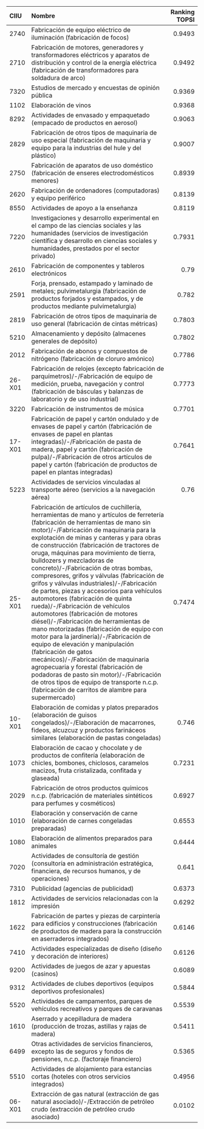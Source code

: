 | CIIU   | Nombre                                                                                                                                                                                                                                                                                                                                                                                                                                                                                                                                                                                                                                                                                                                                                                                                                                                                                                                                                                                                                                                             |   Ranking TOPSI |
|:-------|:-------------------------------------------------------------------------------------------------------------------------------------------------------------------------------------------------------------------------------------------------------------------------------------------------------------------------------------------------------------------------------------------------------------------------------------------------------------------------------------------------------------------------------------------------------------------------------------------------------------------------------------------------------------------------------------------------------------------------------------------------------------------------------------------------------------------------------------------------------------------------------------------------------------------------------------------------------------------------------------------------------------------------------------------------------------------|----------------:|
| 2740   | Fabricación de equipo eléctrico de iluminación (fabricación de focos)                                                                                                                                                                                                                                                                                                                                                                                                                                                                                                                                                                                                                                                                                                                                                                                                                                                                                                                                                                                              |          0.9493 |
| 2710   | Fabricación de motores, generadores y transformadores eléctricos y aparatos de distribución y control de la energía eléctrica (fabricación de transformadores para soldadura de arco)                                                                                                                                                                                                                                                                                                                                                                                                                                                                                                                                                                                                                                                                                                                                                                                                                                                                              |          0.9492 |
| 7320   | Estudios de mercado y encuestas de opinión pública                                                                                                                                                                                                                                                                                                                                                                                                                                                                                                                                                                                                                                                                                                                                                                                                                                                                                                                                                                                                                 |          0.9369 |
| 1102   | Elaboración de vinos                                                                                                                                                                                                                                                                                                                                                                                                                                                                                                                                                                                                                                                                                                                                                                                                                                                                                                                                                                                                                                               |          0.9368 |
| 8292   | Actividades de envasado y empaquetado (empacado de productos en aerosol)                                                                                                                                                                                                                                                                                                                                                                                                                                                                                                                                                                                                                                                                                                                                                                                                                                                                                                                                                                                           |          0.9063 |
| 2829   | Fabricación de otros tipos de maquinaria de uso especial (fabricación de maquinaria y equipo para la industrias del hule y del plástico)                                                                                                                                                                                                                                                                                                                                                                                                                                                                                                                                                                                                                                                                                                                                                                                                                                                                                                                           |          0.9007 |
| 2750   | Fabricación de aparatos de uso doméstico (fabricación de enseres electrodomésticos menores)                                                                                                                                                                                                                                                                                                                                                                                                                                                                                                                                                                                                                                                                                                                                                                                                                                                                                                                                                                        |          0.8939 |
| 2620   | Fabricación de ordenadores (computadoras) y equipo periférico                                                                                                                                                                                                                                                                                                                                                                                                                                                                                                                                                                                                                                                                                                                                                                                                                                                                                                                                                                                                      |          0.8139 |
| 8550   | Actividades de apoyo a la enseñanza                                                                                                                                                                                                                                                                                                                                                                                                                                                                                                                                                                                                                                                                                                                                                                                                                                                                                                                                                                                                                                |          0.8119 |
| 7220   | Investigaciones y desarrollo experimental en el campo de las ciencias sociales y las humanidades (servicios de investigación científica y desarrollo en ciencias sociales y humanidades, prestados por el sector privado)                                                                                                                                                                                                                                                                                                                                                                                                                                                                                                                                                                                                                                                                                                                                                                                                                                          |          0.7931 |
| 2610   | Fabricación de componentes y tableros electrónicos                                                                                                                                                                                                                                                                                                                                                                                                                                                                                                                                                                                                                                                                                                                                                                                                                                                                                                                                                                                                                 |          0.79   |
| 2591   | Forja, prensado, estampado y laminado de metales; pulvimetalurgia (fabricación de productos forjados y estampados, y de productos mediante pulvimetalurgia)                                                                                                                                                                                                                                                                                                                                                                                                                                                                                                                                                                                                                                                                                                                                                                                                                                                                                                        |          0.782  |
| 2819   | Fabricación de otros tipos de maquinaria de uso general (fabricación de cintas métricas)                                                                                                                                                                                                                                                                                                                                                                                                                                                                                                                                                                                                                                                                                                                                                                                                                                                                                                                                                                           |          0.7803 |
| 5210   | Almacenamiento y depósito (almacenes generales de depósito)                                                                                                                                                                                                                                                                                                                                                                                                                                                                                                                                                                                                                                                                                                                                                                                                                                                                                                                                                                                                        |          0.7802 |
| 2012   | Fabricación de abonos y compuestos de nitrógeno (fabricación de cloruro amónico)                                                                                                                                                                                                                                                                                                                                                                                                                                                                                                                                                                                                                                                                                                                                                                                                                                                                                                                                                                                   |          0.7786 |
| 26-X01 | Fabricación de relojes (excepto fabricación de parquímetros)/-/Fabricación de equipo de medición, prueba, navegación y control (fabricación de básculas y balanzas de laboratorio y de uso industrial)                                                                                                                                                                                                                                                                                                                                                                                                                                                                                                                                                                                                                                                                                                                                                                                                                                                             |          0.7773 |
| 3220   | Fabricación de instrumentos de música                                                                                                                                                                                                                                                                                                                                                                                                                                                                                                                                                                                                                                                                                                                                                                                                                                                                                                                                                                                                                              |          0.7701 |
| 17-X01 | Fabricación de papel y cartón ondulado y de envases de papel y cartón (fabricación de envases de papel en plantas integradas)/-/Fabricación de pasta de madera, papel y cartón (fabricación de pulpa)/-/Fabricación de otros artículos de papel y cartón (fabricación de productos de papel en plantas integradas)                                                                                                                                                                                                                                                                                                                                                                                                                                                                                                                                                                                                                                                                                                                                                 |          0.7641 |
| 5223   | Actividades de servicios vinculadas al transporte aéreo (servicios a la navegación aérea)                                                                                                                                                                                                                                                                                                                                                                                                                                                                                                                                                                                                                                                                                                                                                                                                                                                                                                                                                                          |          0.76   |
| 25-X01 | Fabricación de artículos de cuchillería, herramientas de mano y artículos de ferretería (fabricación de herramientas de mano sin motor)/-/Fabricación de maquinaria para la explotación de minas y canteras y para obras de construcción (fabricación de tractores de oruga, máquinas para movimiento de tierra, bulldozers y mezcladoras de concreto)/-/Fabricación de otras bombas, compresores, grifos y válvulas (fabricación de grifos y válvulas industriales)/-/Fabricación de partes, piezas y accesorios para vehículos automotores (fabricación de quinta rueda)/-/Fabricación de vehículos automotores (fabricación de motores diésel)/-/Fabricación de herramientas de mano motorizadas (fabricación de equipo con motor para la jardinería)/-/Fabricación de equipo de elevación y manipulación (fabricación de gatos mecánicos)/-/Fabricación de maquinaria agropecuaria y forestal (fabricación de podadoras de pasto sin motor)/-/Fabricación de otros tipos de equipo de transporte n.c.p. (fabricación de carritos de alambre para supermercado) |          0.7474 |
| 10-X01 | Elaboración de comidas y platos preparados (elaboración de guisos congelados)/-/Elaboración de macarrones, fideos, alcuzcuz y productos farináceos similares (elaboración de pastas congeladas)                                                                                                                                                                                                                                                                                                                                                                                                                                                                                                                                                                                                                                                                                                                                                                                                                                                                    |          0.746  |
| 1073   | Elaboración de cacao y chocolate y de productos de confitería (elaboración de chicles, bombones, chiclosos, caramelos macizos, fruta cristalizada, confitada y glaseada)                                                                                                                                                                                                                                                                                                                                                                                                                                                                                                                                                                                                                                                                                                                                                                                                                                                                                           |          0.7231 |
| 2029   | Fabricación de otros productos químicos n.c.p. (fabricación de materiales sintéticos para perfumes y cosméticos)                                                                                                                                                                                                                                                                                                                                                                                                                                                                                                                                                                                                                                                                                                                                                                                                                                                                                                                                                   |          0.6927 |
| 1010   | Elaboración y conservación de carne (elaboración de carnes congeladas preparadas)                                                                                                                                                                                                                                                                                                                                                                                                                                                                                                                                                                                                                                                                                                                                                                                                                                                                                                                                                                                  |          0.6553 |
| 1080   | Elaboración de alimentos preparados para animales                                                                                                                                                                                                                                                                                                                                                                                                                                                                                                                                                                                                                                                                                                                                                                                                                                                                                                                                                                                                                  |          0.6444 |
| 7020   | Actividades de consultoría de gestión (consultoría en administración estratégica, financiera, de recursos humanos, y de operaciones)                                                                                                                                                                                                                                                                                                                                                                                                                                                                                                                                                                                                                                                                                                                                                                                                                                                                                                                               |          0.641  |
| 7310   | Publicidad (agencias de publicidad)                                                                                                                                                                                                                                                                                                                                                                                                                                                                                                                                                                                                                                                                                                                                                                                                                                                                                                                                                                                                                                |          0.6373 |
| 1812   | Actividades de servicios relacionadas con la impresión                                                                                                                                                                                                                                                                                                                                                                                                                                                                                                                                                                                                                                                                                                                                                                                                                                                                                                                                                                                                             |          0.6292 |
| 1622   | Fabricación de partes y piezas de carpintería para edificios y construcciones (fabricación de productos de madera para la construcción en aserraderos integrados)                                                                                                                                                                                                                                                                                                                                                                                                                                                                                                                                                                                                                                                                                                                                                                                                                                                                                                  |          0.6146 |
| 7410   | Actividades especializadas de diseño (diseño y decoración de interiores)                                                                                                                                                                                                                                                                                                                                                                                                                                                                                                                                                                                                                                                                                                                                                                                                                                                                                                                                                                                           |          0.6126 |
| 9200   | Actividades de juegos de azar y apuestas (casinos)                                                                                                                                                                                                                                                                                                                                                                                                                                                                                                                                                                                                                                                                                                                                                                                                                                                                                                                                                                                                                 |          0.6089 |
| 9312   | Actividades de clubes deportivos (equipos deportivos profesionales)                                                                                                                                                                                                                                                                                                                                                                                                                                                                                                                                                                                                                                                                                                                                                                                                                                                                                                                                                                                                |          0.5844 |
| 5520   | Actividades de campamentos, parques de vehículos recreativos y parques de caravanas                                                                                                                                                                                                                                                                                                                                                                                                                                                                                                                                                                                                                                                                                                                                                                                                                                                                                                                                                                                |          0.5539 |
| 1610   | Aserrado y acepilladura de madera (producción de trozas, astillas y rajas de madera)                                                                                                                                                                                                                                                                                                                                                                                                                                                                                                                                                                                                                                                                                                                                                                                                                                                                                                                                                                               |          0.5411 |
| 6499   | Otras actividades de servicios financieros, excepto las de seguros y fondos de pensiones, n.c.p. (factoraje financiero)                                                                                                                                                                                                                                                                                                                                                                                                                                                                                                                                                                                                                                                                                                                                                                                                                                                                                                                                            |          0.5365 |
| 5510   | Actividades de alojamiento para estancias cortas (hoteles con otros servicios integrados)                                                                                                                                                                                                                                                                                                                                                                                                                                                                                                                                                                                                                                                                                                                                                                                                                                                                                                                                                                          |          0.4956 |
| 06-X01 | Extracción de gas natural (extracción de gas natural asociado)/-/Extracción de petróleo crudo (extracción de petróleo crudo asociado)                                                                                                                                                                                                                                                                                                                                                                                                                                                                                                                                                                                                                                                                                                                                                                                                                                                                                                                              |          0.0102 |